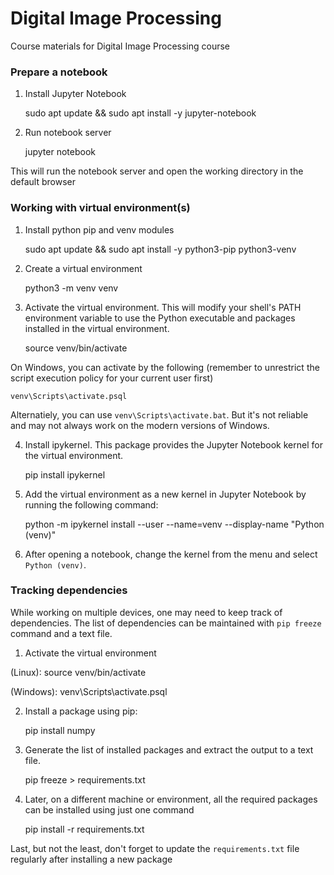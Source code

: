 # Digital Image Processing
Course materials for Digital Image Processing course

### Prepare a notebook

1. Install Jupyter Notebook

    sudo apt update && sudo apt install -y jupyter-notebook

2. Run notebook server

    jupyter notebook

This will run the notebook server and open the working directory in the default browser

### Working with virtual environment(s)

1. Install python pip and venv modules

    sudo apt update && sudo apt install -y python3-pip python3-venv

2. Create a virtual environment

    python3 -m venv venv

3. Activate the virtual environment. This will modify your shell's PATH environment variable to use the Python executable and packages installed in the virtual environment.

    source venv/bin/activate

On Windows, you can activate by the following (remember to unrestrict the script execution policy for your current user first)

    venv\Scripts\activate.psql

Alternatiely, you can use `venv\Scripts\activate.bat`. But it's not reliable and may not always work on the modern versions of Windows.

4. Install ipykernel. This package provides the Jupyter Notebook kernel for the virtual environment.

    pip install ipykernel

5. Add the virtual environment as a new kernel in Jupyter Notebook by running the following command:

    python -m ipykernel install --user --name=venv --display-name "Python (venv)"

6. After opening a notebook, change the kernel from the menu and select `Python (venv)`.

### Tracking dependencies

While working on multiple devices, one may need to keep track of dependencies. The list of dependencies can be maintained with `pip freeze` command and a text file.

1. Activate the virtual environment

(Linux):
    source venv/bin/activate

(Windows):
    venv\Scripts\activate.psql

2. Install a package using pip:

    pip install numpy

3. Generate the list of installed packages and extract the output to a text file.

    pip freeze > requirements.txt

4. Later, on a different machine or environment, all the required packages can be installed using just one command

    pip install -r requirements.txt

Last, but not the least, don't forget to update the `requirements.txt` file regularly after installing a new package
